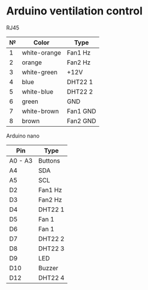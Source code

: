 # Arduino ventilation control

RJ45

| № | Color        | Type      |
| - | ------------ | --------- |
| 1 | white-orange | Fan1 Hz   |
| 2 | orange       | Fan2 Hz   |
| 3 | white-green  | +12V      |
| 4 | blue         | DHT22 1   |
| 5 | white-blue   | DHT22 2   |
| 6 | green        | GND       |
| 7 | white-brown  | Fan1 GND  |
| 8 | brown        | Fan2 GND  |

Arduino nano

| Pin     | Type    |
| ------- | ------- |
| A0 - A3 | Buttons |
| A4      | SDA     |
| A5      | SCL     |
| D2      | Fan1 Hz |
| D3      | Fan2 Hz |
| D4      | DHT22 1 |
| D5      | Fan 1   |
| D6      | Fan 1   |
| D7      | DHT22 2 |
| D8      | DHT22 3 |
| D9      | LED     |
| D10     | Buzzer  |
| D12     | DHT22 4 |
